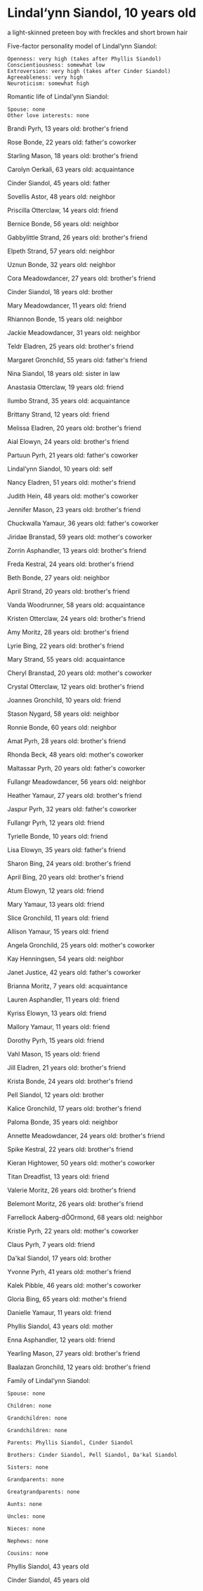 # Lindal‘ynn Siandol, 10 years old
a light-skinned preteen boy with freckles and short brown hair

Five-factor personality model of Lindal‘ynn Siandol:

	Openness: very high (takes after Phyllis Siandol)
	Conscientiousness: somewhat low
	Extroversion: very high (takes after Cinder Siandol)
	Agreeableness: very high
	Neuroticism: somewhat high


Romantic life of Lindal‘ynn Siandol:

	Spouse: none
	Other love interests: none

Brandi Pyrh, 13 years old: brother's friend

Rose Bonde, 22 years old: father's coworker

Starling Mason, 18 years old: brother's friend

Carolyn Oerkali, 63 years old: acquaintance

Cinder Siandol, 45 years old: father

Sovellis Astor, 48 years old: neighbor

Priscilla Otterclaw, 14 years old: friend

Bernice Bonde, 56 years old: neighbor

Gabbylittle Strand, 26 years old: brother's friend

Elpeth Strand, 57 years old: neighbor

Uznun Bonde, 32 years old: neighbor

Cora Meadowdancer, 27 years old: brother's friend

Cinder Siandol, 18 years old: brother

Mary Meadowdancer, 11 years old: friend

Rhiannon Bonde, 15 years old: neighbor

Jackie Meadowdancer, 31 years old: neighbor

Teldr Eladren, 25 years old: brother's friend

Margaret Gronchild, 55 years old: father's friend

Nina Siandol, 18 years old: sister in law

Anastasia Otterclaw, 19 years old: friend

Ilumbo Strand, 35 years old: acquaintance

Brittany Strand, 12 years old: friend

Melissa Eladren, 20 years old: brother's friend

Aial Elowyn, 24 years old: brother's friend

Partuun Pyrh, 21 years old: father's coworker

Lindal‘ynn Siandol, 10 years old: self

Nancy Eladren, 51 years old: mother's friend

Judith Hein, 48 years old: mother's coworker

Jennifer Mason, 23 years old: brother's friend

Chuckwalla Yamaur, 36 years old: father's coworker

Jiridae Branstad, 59 years old: mother's coworker

Zorrin Asphandler, 13 years old: brother's friend

Freda Kestral, 24 years old: brother's friend

Beth Bonde, 27 years old: neighbor

April Strand, 20 years old: brother's friend

Vanda Woodrunner, 58 years old: acquaintance

Kristen Otterclaw, 24 years old: brother's friend

Amy Moritz, 28 years old: brother's friend

Lyrie Bing, 22 years old: brother's friend

Mary Strand, 55 years old: acquaintance

Cheryl Branstad, 20 years old: mother's coworker

Crystal Otterclaw, 12 years old: brother's friend

Joannes Gronchild, 10 years old: friend

Stason Nygard, 58 years old: neighbor

Ronnie Bonde, 60 years old: neighbor

Amat Pyrh, 28 years old: brother's friend

Rhonda Beck, 48 years old: mother's coworker

Maltassar Pyrh, 20 years old: father's coworker

Fullangr Meadowdancer, 56 years old: neighbor

Heather Yamaur, 27 years old: brother's friend

Jaspur Pyrh, 32 years old: father's coworker

Fullangr Pyrh, 12 years old: friend

Tyrielle Bonde, 10 years old: friend

Lisa Elowyn, 35 years old: father's friend

Sharon Bing, 24 years old: brother's friend

April Bing, 20 years old: brother's friend

Atum Elowyn, 12 years old: friend

Mary Yamaur, 13 years old: friend

Slice Gronchild, 11 years old: friend

Allison Yamaur, 15 years old: friend

Angela Gronchild, 25 years old: mother's coworker

Kay Henningsen, 54 years old: neighbor

Janet Justice, 42 years old: father's coworker

Brianna Moritz, 7 years old: acquaintance

Lauren Asphandler, 11 years old: friend

Kyriss Elowyn, 13 years old: friend

Mallory Yamaur, 11 years old: friend

Dorothy Pyrh, 15 years old: friend

Vahl Mason, 15 years old: friend

Jill Eladren, 21 years old: brother's friend

Krista Bonde, 24 years old: brother's friend

Pell Siandol, 12 years old: brother

Kalice Gronchild, 17 years old: brother's friend

Paloma Bonde, 35 years old: neighbor

Annette Meadowdancer, 24 years old: brother's friend

Spike Kestral, 22 years old: brother's friend

Kieran Hightower, 50 years old: mother's coworker

Titan Dreadfist, 13 years old: friend

Valerie Moritz, 26 years old: brother's friend

Belemont Moritz, 26 years old: brother's friend

Farrellock Aaberg-dÕOrmond, 68 years old: neighbor

Kristie Pyrh, 22 years old: mother's coworker

Claus Pyrh, 7 years old: friend

Da'kal Siandol, 17 years old: brother

Yvonne Pyrh, 41 years old: mother's friend

Kalek Pibble, 46 years old: mother's coworker

Gloria Bing, 65 years old: mother's friend

Danielle Yamaur, 11 years old: friend

Phyllis Siandol, 43 years old: mother

Enna Asphandler, 12 years old: friend

Yearling Mason, 27 years old: brother's friend

Baalazan Gronchild, 12 years old: brother's friend


Family of Lindal‘ynn Siandol:

	Spouse: none

	Children: none

	Grandchildren: none

	Grandchildren: none

	Parents: Phyllis Siandol, Cinder Siandol

	Brothers: Cinder Siandol, Pell Siandol, Da'kal Siandol

	Sisters: none

	Grandparents: none

	Greatgrandparents: none

	Aunts: none

	Uncles: none

	Nieces: none

	Nephews: none

	Cousins: none

Phyllis Siandol, 43 years old

Cinder Siandol, 45 years old

